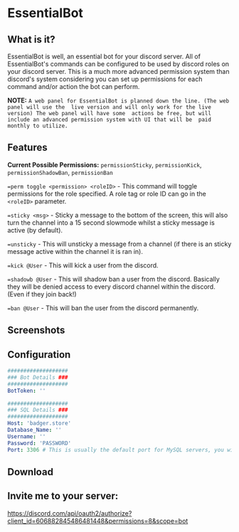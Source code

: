 # EssentialBot

## What is it?

EssentialBot is well, an essential bot for your discord server. All of 
EssentialBot's commands can be configured to be used by discord roles on your discord 
server. This is a much more advanced permission system than discord's system 
considering you can set up permissions for each command and/or action the bot can 
perform.

**NOTE:** `A web panel for EssentialBot is planned down the line. (The web panel will use the 
live version and will only work for the live version) The web panel will have some 
actions be free, but will include an advanced permission system with UI that will be 
paid monthly to utilize.`

## Features

**Current Possible Permissions:** 
`permissionSticky`, `permissionKick`, `permissionShadowBan`, 
`permissionBan`

`=perm toggle <permission> <roleID>` - This command will toggle permissions for the 
role specified. A role tag or role ID can go in the `<roleID>` parameter.

`=sticky <msg>` - Sticky a message to the bottom of the screen, this will also turn the 
channel into a 15 second slowmode whilst a sticky message is active (by default). 

`=unsticky` - This will unsticky a message from a channel (if there is an sticky 
message active within the channel it is ran in). 

`=kick @User` - This will kick a user from the discord. 

`=shadowb @User` - This will shadow ban a user from the discord. Basically they will be 
denied access to every discord channel within the discord. (Even if they join back!) 

`=ban @User` - This will ban the user from the discord permanently. 

## Screenshots



## Configuration
```yaml
###################
### Bot Details ###
###################
BotToken: ''

###################
### SQL Details ###
###################
Host: 'badger.store'
Database_Name: ''
Username: ''
Password: 'PASSWORD'
Port: 3306 # This is usually the default port for MySQL servers, you will most likely not need to change this
```


## Download

## Invite me to your server:
https://discord.com/api/oauth2/authorize?client_id=606882845486481448&permissions=8&scope=bot